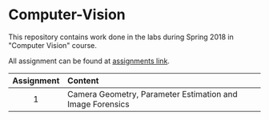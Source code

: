 # Computer-Vision

This repository contains work done in the labs during Spring 2018 in "Computer Vision" course.

All assignment can be found at [assignments link](https://github.com/cs763/Spring2018/tree/master/assignments).

| Assignment |  Content |
|:------:|:------|
| 1 | Camera Geometry, Parameter Estimation and Image Forensics |
